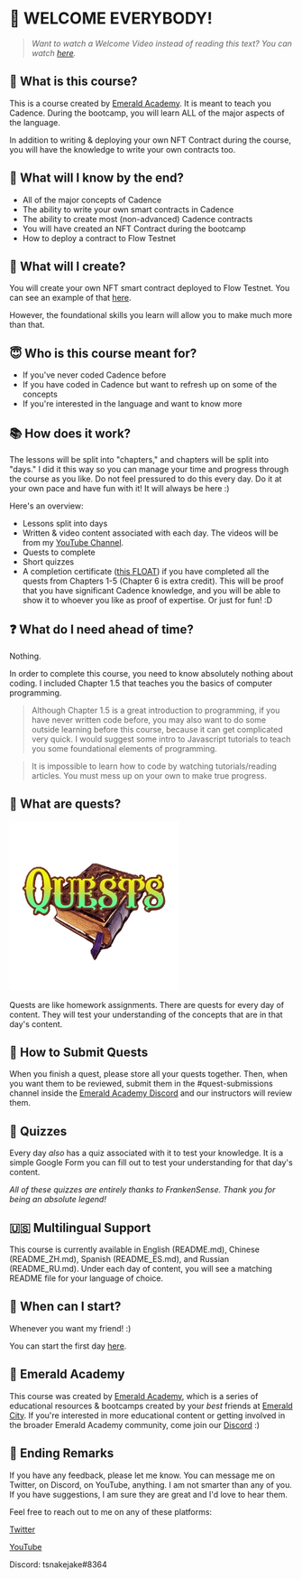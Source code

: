 # 👋 WELCOME EVERYBODY!

> *Want to watch a Welcome Video instead of reading this text? You can watch <a href="https://www.youtube.com/watch?v=JBtmLjZBR6M" target="_blank">here</a>.*

## 📖 What is this course?

This is a course created by <a href="https://academy.ecdao.org" target="_blank">Emerald Academy</a>. It is meant to teach you Cadence. During the bootcamp, you will learn ALL of the major aspects of the language. 

In addition to writing & deploying your own NFT Contract during the course, you will have the knowledge to write your own contracts too.

## 🚀 What will I know by the end?

- All of the major concepts of Cadence
- The ability to write your own smart contracts in Cadence
- The ability to create most (non-advanced) Cadence contracts
- You will have created an NFT Contract during the bootcamp
- How to deploy a contract to Flow Testnet

## 🔖 What will I create?

You will create your own NFT smart contract deployed to Flow Testnet. You can see an example of that <a href="https://flow-view-source.com/testnet/account/0xfa88aefbb588049d/contract/YoungJacob">here</a>.

However, the foundational skills you learn will allow you to make much more than that.

## 😇 Who is this course meant for?

- If you've never coded Cadence before
- If you have coded in Cadence but want to refresh up on some of the concepts
- If you're interested in the language and want to know more

## 📚 How does it work?

The lessons will be split into "chapters," and chapters will be split into "days." I did it this way so you can manage your time and progress through the course as you like. Do not feel pressured to do this every day. Do it at your own pace and have fun with it! It will always be here :)

Here's an overview:
- Lessons split into days
- Written & video content associated with each day. The videos will be from my [YouTube Channel](https://www.youtube.com/channel/UCf6DzMRwj7SJ3nPrZqd5hHw).
- Quests to complete
- Short quizzes
- A completion certificate (<a href="https://floats.city/jacob.find/event/241503135">this FLOAT</a>) if you have completed all the quests from Chapters 1-5 (Chapter 6 is extra credit). This will be proof that you have significant Cadence knowledge, and you will be able to show it to whoever you like as proof of expertise. Or just for fun! :D

## ❓ What do I need ahead of time?

Nothing.

In order to complete this course, you need to know absolutely nothing about coding. I included Chapter 1.5 that teaches you the basics of computer programming. 

> Although Chapter 1.5 is a great introduction to programming, if you have never written code before, you may also want to do some outside learning before this course, because it can get complicated very quick. I would suggest some intro to Javascript tutorials to teach you some foundational elements of programming. 

> It is impossible to learn how to code by watching tutorials/reading articles. You must mess up on your own to make true progress.

## 📁 What are quests?

<img src="./images/quests.png" alt="drawing" width="300"/>

Quests are like homework assignments. There are quests for every day of content. They will test your understanding of the concepts that are in that day's content. 

## 🙋 How to Submit Quests

When you finish a quest, please store all your quests together. Then, when you want them to be reviewed, submit them in the #quest-submissions channel inside the [Emerald Academy Discord](https://discord.gg/wjA875sMjV) and our instructors will review them.

## 📝 Quizzes

Every day *also* has a quiz associated with it to test your knowledge. It is a simple Google Form you can fill out to test your understanding for that day's content.

*All of these quizzes are entirely thanks to FrankenSense. Thank you for being an absolute legend!*

## 🇺🇸 Multilingual Support

This course is currently available in English (README.md), Chinese (README_ZH.md), Spanish (README_ES.md), and Russian (README_RU.md). Under each day of content, you will see a matching README file for your language of choice.

## 🚗 When can I start?

Whenever you want my friend! :)

You can start the first day [here](https://github.com/emerald-dao/beginner-cadence-course/tree/main/chapter1.0/day1).

## 💚 Emerald Academy

This course was created by <a href="https://academy.ecdao.org" target="_blank">Emerald Academy</a>, which is a series of educational resources & bootcamps created by your *best* friends at <a href="https://ecdao.org/" target="_blank">Emerald City</a>. If you're interested in more educational content or getting involved in the broader Emerald Academy community, come join our <a href="https://discord.gg/wjA875sMjV" target="_blank">Discord</a> :)

## 🏁 Ending Remarks

If you have any feedback, please let me know. You can message me on Twitter, on Discord, on YouTube, anything. I am not smarter than any of you. If you have suggestions, I am sure they are great and I'd love to hear them.

Feel free to reach out to me on any of these platforms:

[Twitter](https://twitter.com/jacobmtucker)

[YouTube](https://www.youtube.com/channel/UCf6DzMRwj7SJ3nPrZqd5hHw)

Discord: tsnakejake#8364
